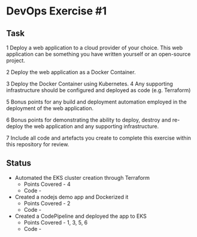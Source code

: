 # DevOps Exercise #1

## Task 
1 Deploy a web application to a cloud provider of your choice. This web application can be something you have written yourself or an open-source project.

2 Deploy the web application as a Docker Container.

3 Deploy the Docker Container using Kubernetes.
4 Any supporting infrastructure should be configured and deployed as code (e.g. Terraform)

5 Bonus points for any build and deployment automation employed in the deployment of the web application.

6 Bonus points for demonstrating the ability to deploy, destroy and re-deploy the web application and any supporting infrastructure.

7 Include all code and artefacts you create to complete this exercise within this repository for review.

## Status

* Automated the EKS cluster creation through Terraform
  - Points Covered - 4
  - Code - 
* Created a nodejs demo app and Dockerized it 
  - Points Covered - 2
  - Code - 
* Created a CodePipeline and deployed the app to EKS 
  - Points Covered - 1, 3, 5, 6
  - Code - 
